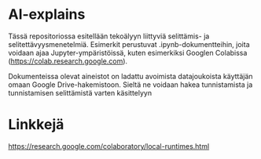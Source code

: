# AI-explains
Tässä repositoriossa esitellään tekoälyyn liittyviä selittämis- ja selitettävyysmenetelmiä. Esimerkit perustuvat .ipynb-dokumentteihin, joita voidaan ajaa Jupyter-ympäristöissä, kuten esimerkiksi Googlen Colabissa (https://colab.research.google.com).

Dokumenteissa olevat aineistot on ladattu avoimista datajoukoista käyttäjän omaan Google Drive-hakemistoon. Sieltä ne voidaan hakea tunnistamista ja tunnistamisen selittämistä varten käsittelyyn

# Linkkejä
https://research.google.com/colaboratory/local-runtimes.html
